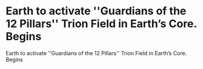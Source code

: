# Earth to activate ''Guardians of the 12 Pillars'' Trion Field in Earth’s Core. Begins

Earth to activate ''Guardians of the 12 Pillars'' Trion Field in Earth’s Core. Begins